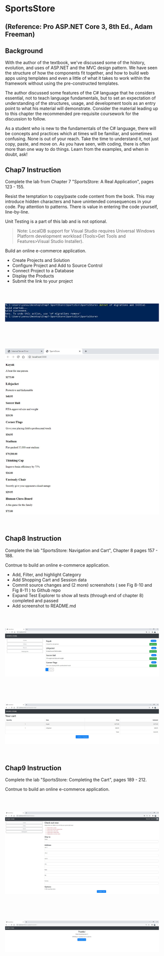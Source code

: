 # SportsStore

## (Reference: Pro ASP.NET Core 3, 8th Ed., Adam Freeman)

## Background

<P>With the author of the textbook, we've discussed some of the history, evolution, and uses of ASP.NET and the MVC design pattern. We have seen the structure of how the components fit together, and how to build web apps using templates and even a little of what it takes to work within the framework without using the pre-constructed templates.</p>

<p>The author discussed some features of the C# language that he considers essential, not to teach language fundamentals, but to set an expectation of understanding of the structures, usage, and development tools as an entry point to what his material will demonstrate. Consider the material leading up to this chapter the recommended pre-requisite coursework for the discussion to follow.</p>

<p>As a student who is new to the fundamentals of the C# language, there will be concepts and practices which at times will be familiar, and sometimes confusing. None is out of your reach. Take the time to understand it, not just copy, paste, and move on. As you have seen, with coding, there is often more than one way to do things. Learn from the examples, and when in doubt, ask!</p>

## Chap7 Instruction
<p>Complete the lab from Chapter 7 "SportsStore: A Real Application", pages 123 - 155.</p>

<p>Resist the temptation to copy/paste code content from the book. This may introduce hidden characters and have unintended consequences in your code. Pay attention to patterns. There is value in entering the code yourself, line-by-line.</p>

<p>Unit Testing is a part of this lab and is not optional.</p>

<blockquote><p>Note: LocalDB support for Visual Studio requires Universal Windows Platform development workload (Tools>Get Tools and Features>Visual Studio Installer).</p></blockquote>

<p>Build an online e-commerce application. </p>

<ul><li>Create Projects and Solution</li>
<li>Configure Project and Add to Source Control</li>
<li>Connect Project to a Database</li>
<li>Display the Products</li>
<li>Submit the link to your project</li></ul>

<br><br><br>![Photo](https://github.com/yanxu2021/SportsStore/blob/main/Chap7/8.JPG)</br></br></br>
<br><br><br>![Photo](https://github.com/yanxu2021/SportsStore/blob/main/Chap7/9.JPG)</br></br></br>

## Chap8 Instruction
<p>Complete the lab "SportsStore: Navigation and Cart", Chapter 8 pages 157 - 188.</p>

<p>Contnue to build an online e-commerce application. </p>

<ul><li>Add, Filter, and highlight Category</li>
<li>Add Shopping Cart and Session data</li>
<li>Commit source changes and (2 more) screenshots ( see Fig 8-10 and Fig 8-11 ) to Github repo</li>
<li>Expand Test Explorer to show all tests (through end of chapter 8) completed and passed</li>
<li>Add screenshot to README.md</li></ul>

<br><br><br>![Photo](https://github.com/yanxu2021/SportsStore/blob/main/Chap8/8.JPG)</br></br></br>
<br><br><br>![Photo](https://github.com/yanxu2021/SportsStore/blob/main/Chap8/9Shopping%20Cart.JPG)</br></br></br>

## Chap9 Instruction
<p>Complete the lab "SportsStore: Completing the Cart", pages 189 - 212.</p>

<p>Contnue to build an online e-commerce application. </p>

<br><br><br>![Photo](https://github.com/yanxu2021/SportsStore/blob/main/Chap9/7.JPG)</br></br></br>
<br><br><br>![Photo](https://github.com/yanxu2021/SportsStore/blob/main/Chap9/8.JPG)</br></br></br>
